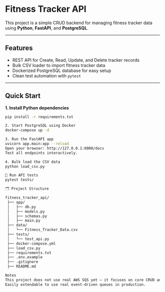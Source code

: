 # Fitness Tracker API

This project is a simple CRUD backend for managing fitness tracker data using **Python**, **FastAPI**, and **PostgreSQL**.

---

## Features

- REST API for Create, Read, Update, and Delete tracker records
- Bulk CSV loader to import fitness tracker data
- Dockerized PostgreSQL database for easy setup
- Clean test automation with `pytest`

---

## Quick Start

**1. Install Python dependencies**

```bash
pip install -r requirements.txt

2. Start PostgreSQL using Docker
docker-compose up -d

3. Run the FastAPI app
uvicorn app.main:app --reload
Open your browser: http://127.0.0.1:8000/docs
Test all endpoints interactively.

4. Bulk load the CSV data
python load_csv.py

🧪 Run API tests
pytest tests/

🗂️ Project Structure

fitness_tracker_api/
 ├── app/
 │   ├── db.py
 │   ├── models.py
 │   ├── schemas.py
 │   ├── main.py
 ├── data/
 │   └── Fitness_Tracker_Data.csv
 ├── tests/
 │   └── test_api.py
 ├── docker-compose.yml
 ├── load_csv.py
 ├── requirements.txt
 ├── .env.example
 ├── .gitignore
 ├── README.md

Notes
This project does not use real AWS SQS yet — it focuses on core CRUD and bulk CSV ingestion.
Easily extendable to use real event-driven queues in production.